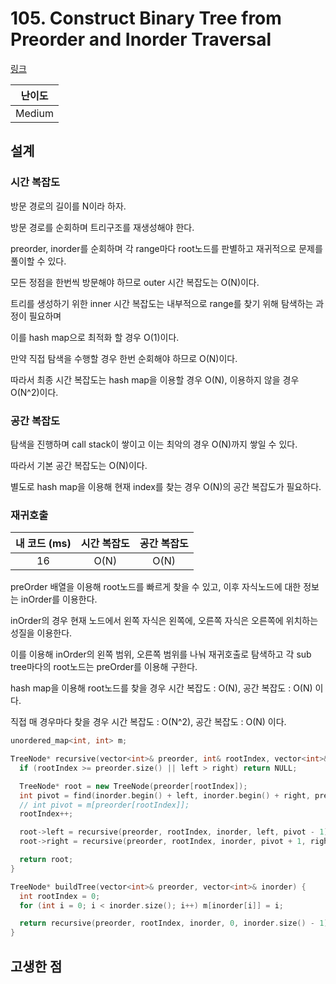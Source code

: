 # 105. Construct Binary Tree from Preorder and Inorder Traversal

[링크](https://leetcode.com/problems/construct-binary-tree-from-preorder-and-inorder-traversal/)

| 난이도 |
| :----: |
| Medium |

## 설계

### 시간 복잡도

방문 경로의 길이를 N이라 하자.

방문 경로를 순회하며 트리구조를 재생성해야 한다.

preorder, inorder를 순회하며 각 range마다 root노드를 판별하고 재귀적으로 문제를 풀이할 수 있다.

모든 정점을 한번씩 방문해야 하므로 outer 시간 복잡도는 O(N)이다.

트리를 생성하기 위한 inner 시간 복잡도는 내부적으로 range를 찾기 위해 탐색하는 과정이 필요하며

이를 hash map으로 최적화 할 경우 O(1)이다.

만약 직접 탐색을 수행할 경우 한번 순회해야 하므로 O(N)이다.

따라서 최종 시간 복잡도는 hash map을 이용할 경우 O(N), 이용하지 않을 경우 O(N^2)이다.

### 공간 복잡도

탐색을 진행하며 call stack이 쌓이고 이는 최악의 경우 O(N)까지 쌓일 수 있다.

따라서 기본 공간 복잡도는 O(N)이다.

별도로 hash map을 이용해 현재 index를 찾는 경우 O(N)의 공간 복잡도가 필요하다.

### 재귀호출

| 내 코드 (ms) | 시간 복잡도 | 공간 복잡도 |
| :----------: | :---------: | :---------: |
|      16      |    O(N)     |    O(N)     |

preOrder 배열을 이용해 root노드를 빠르게 찾을 수 있고, 이후 자식노드에 대한 정보는 inOrder를 이용한다.

inOrder의 경우 현재 노드에서 왼쪽 자식은 왼쪽에, 오른쪽 자식은 오른쪽에 위치하는 성질을 이용한다.

이를 이용해 inOrder의 왼쪽 범위, 오른쪽 범위를 나눠 재귀호출로 탐색하고 각 sub tree마다의 root노드는 preOrder를 이용해 구한다.

hash map을 이용해 root노드를 찾을 경우 시간 복잡도 : O(N), 공간 복잡도 : O(N) 이다.

직접 매 경우마다 찾을 경우 시간 복잡도 : O(N^2), 공간 복잡도 : O(N) 이다.

```cpp
unordered_map<int, int> m;

TreeNode* recursive(vector<int>& preorder, int& rootIndex, vector<int>& inorder, int left, int right) {
  if (rootIndex >= preorder.size() || left > right) return NULL;

  TreeNode* root = new TreeNode(preorder[rootIndex]);
  int pivot = find(inorder.begin() + left, inorder.begin() + right, preorder[rootIndex]) - inorder.begin();
  // int pivot = m[preorder[rootIndex]];
  rootIndex++;

  root->left = recursive(preorder, rootIndex, inorder, left, pivot - 1);
  root->right = recursive(preorder, rootIndex, inorder, pivot + 1, right);

  return root;
}

TreeNode* buildTree(vector<int>& preorder, vector<int>& inorder) {
  int rootIndex = 0;
  for (int i = 0; i < inorder.size(); i++) m[inorder[i]] = i;

  return recursive(preorder, rootIndex, inorder, 0, inorder.size() - 1);
}
```

## 고생한 점
